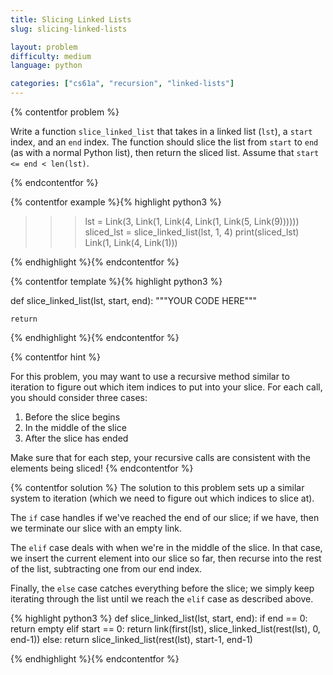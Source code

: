 ```yaml
---
title: Slicing Linked Lists
slug: slicing-linked-lists

layout: problem
difficulty: medium
language: python

categories: ["cs61a", "recursion", "linked-lists"]
---
```



{% contentfor problem %}

Write a function `slice_linked_list` that takes in a linked list (`lst`), a `start` index, and an `end` index. The function should slice the list from `start` to `end` (as with a normal Python list), then return the sliced list. Assume that `start <= end < len(lst)`.

{% endcontentfor %}



{% contentfor example %}{% highlight python3 %}

>>> lst = Link(3, Link(1, Link(4, Link(1, Link(5, Link(9))))))
>>> sliced_lst = slice_linked_list(lst, 1, 4)
>>> print(sliced_lst)
Link(1, Link(4, Link(1)))

{% endhighlight %}{% endcontentfor %}



{% contentfor template %}{% highlight python3 %}

def slice_linked_list(lst, start, end):
    """YOUR CODE HERE"""

    return

{% endhighlight %}{% endcontentfor %}



{% contentfor hint %}

For this problem, you may want to use a recursive method similar to iteration to figure out which item indices to put into your slice. For each call, you should consider three cases:

1. Before the slice begins
2. In the middle of the slice
3. After the slice has ended

Make sure that for each step, your recursive calls are consistent with the elements being sliced!
{% endcontentfor %}



{% contentfor solution %}
The solution to this problem sets up a similar system to iteration (which we need to figure out which indices to slice at). 

The `if` case handles if we've reached the end of our slice; if we have, then we terminate our slice with an empty link. 

The `elif` case deals with when we're in the middle of the slice. In that case, we insert the current element into our slice so far, then recurse into the rest of the list, subtracting one from our end index.

Finally, the `else` case catches everything before the slice; we simply keep iterating through the list until we reach the `elif` case as described above.


{% highlight python3 %}
def slice_linked_list(lst, start, end):
    if end == 0:
        return empty
    elif start == 0:
        return link(first(lst), slice_linked_list(rest(lst), 0, end-1))
    else:
        return slice_linked_list(rest(lst), start-1, end-1)

{% endhighlight %}{% endcontentfor %}

